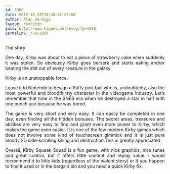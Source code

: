 ```yaml
---
id: 1000
date: 2015-11-23T16:48:12-05:00
author: Alan Verdugo
layout: revision
guid: http://www.kippel.net/blog/?p=1000
permalink: /?p=1000
---
```

<p style="text-align: justify;">
  The story
</p>

<p style="text-align: justify;">
  One day, Kirby was about to eat a piece of strawberry cake when suddenly it was stolen. So obviously Kirby goes berserk and starts eating and/or beating the shit out of every creature in the galaxy.
</p>

<p style="text-align: justify;">
  Kirby is an unstoppable force.
</p>

<p style="text-align: justify;">
  Leave it to Nintendo to design a fluffy pink ball who is, undoubtedly, also the most powerful and bloodthirsty character in the videogame industry. Let&#8217;s remember that time in the SNES era when he destroyed a star in half with one punch just because he was bored.
</p>

<p style="text-align: justify;">
  The game is very short and very easy. It can easily be completed in one day, even finding all the hidden bonuses. The secret areas, treasures and abilities are very easy to find and grant even more power to Kirby, which makes the game even easier. It is one of the few modern Kirby games which does not involve some kind of touchscreen gimmick and it is just pure bloody 2D side-scrolling killing and destruction.This is greatly appreciated
</p>

<p style="text-align: justify;">
  Overall, Kirby Squeak Squad is a fun game, with nice graphics, nice tunes and great control, but it offers little content and replay value. I would recommend it to little kids (regardless of the violent story) or if you happen to find it used or in the bargain bin and you need a quick Kirby fix.
</p>